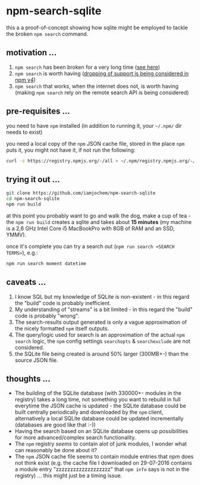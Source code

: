 # npm-search-sqlite

this a a proof-of-concept showing how sqlite might be employed to tackle the broken `npm search` command.

## motivation ...

1. `npm search` has been broken for a very long time ([see here](https://github.com/npm/npm/issues/6016))
2. `npm search` is worth having ([dropping of support is being considered in npm v4](https://github.com/npm/npm/issues/11035))
3. `npm search` that works, when the internet does not, is worth having (making `npm search` rely on the remote search API is being considered)

## pre-requisites ...

you need to have `npm` installed (in addition to running it, your `~/.npm/` dir needs to exist)

you need a local copy of the `npm` JSON cache file, stored in the place `npm` puts it,
you might not have it, if not run the following:

```sh
curl -s https://registry.npmjs.org/-/all > ~/.npm/registry.npmjs.org/-/all/.cache.json
```

## trying it out ...

```sh
git clone https://github.com/iamjochem/npm-search-sqlite
cd npm-search-sqlite
npm run build
```

at this point you probably want to go and walk the dog, make a cup of tea - the `npm run build` creates a sqlite and takes about **15 minutes** (my machine is a 2,6 GHz Intel Core i5 MacBookPro with 8GB of RAM and an SSD, YMMV).

once it's complete you can try a search out (`npm run search <SEARCH TERMS>`), e.g.:

```sh
npm run search moment datetime
```

## caveats ...

1. I know SQL but my knowledge of SQLite is non-existent - in this regard the "build" code is probably inefficient.
2. My understanding of "streams" is a bit limited - in this regard the "build" code is probably "wrong".
3. The search-results output generated is only a vague approximation of the nicely formatted `npm` itself outputs.
4. The query/logic used for search is an approximation of the actual `npm search` logic, the `npm` config settings `searchopts` & `searchexclude` are not considered. 
5. the SQLite file being created is around 50% larger (300MB+-) than the source JSON file.

## thoughts ...

- The building of the SQLite database (with 330000+- modules in the registry) takes a long time, not something you want to rebuild in full everytime the JSON cache is updated - the SQLite database could be built centrally periodically and downloaded by the `npm` client, alternatively a local SQLite database could be updated incrementally (databases are good like that :-))
- Having the search based on an SQLite database opens up possibilities for more advanced/complex search functionality.
- The `npm` registry *seems* to contain alot of junk modules, I wonder what can reasonably be done about it?
- The `npm` JSON cache file seems to contain module entries that npm does not think exist (e.g. the cache file I downloaded on 29-07-2016 contains a module entry "zzzzzzzzzzzzzzzzzzz" that `npm info` says is not in the registry) ... this might just be a timing issue.
